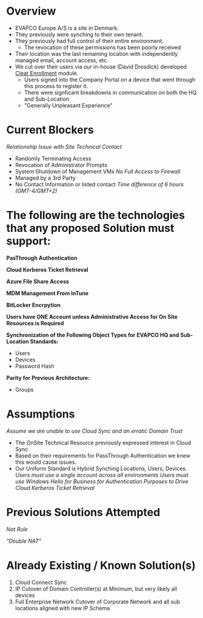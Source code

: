 # Overview

- EVAPCO Europe A/S is a site in Denmark.
- They previously were synching to their own tenant.
- They previously had full control of their entire environment.
    - The revocation of these permissions has been poorly received
- Their location was the last remaining location with independently managed email, account access, etc.
- We cut over their users via our in-house (David Drosdick) developed [Clear Enrollment](https://github.com/DirtyDabe23/EvapcoRepo/blob/main/Modules/Clear-Enrollment/Clear-Enrollment.ps1) module.
    - Users signed into the Company Portal on a device that went through this process to register it.
    - There were signficant breakdowns in communication on both the HQ and Sub-Location
    - "Generally Unpleasant Experience"

# Current Blockers

*Relationship Issue with Site Technical Contact*
- Randomly Terminating Access
- Revocation of Administrator Prompts
- System Shutdown of Management VMs
*No Full Access to Firewall*
- Managed by a 3rd Party
- No Contact Information or listed contact
*Time difference of 6 hours (GMT-4/GMT+2)*

# The following are the technologies that any proposed Solution must support:

**PasThrough Authentication** 

**Cloud Kerberos Ticket Retrieval**

**Azure File Share Access**

**MDM Management From InTune**

**BitLocker Encrpytion**

**Users have ONE Account unless Administrative Access for On Site Resources is Required**


**Synchronization of the Following Object Types for EVAPCO HQ and Sub-Location Standards:**
- Users
- Devices
- Password Hash

**Parity for Previous Architecture:**
- Groups

# Assumptions

*Assume we are unable to use Cloud Sync and an erratic Domain Trust*
- The OnSite Technical Resource previously expressed interest in Cloud Sync
- Based on their requirements for PassThrough Authentication we knew this would cause issues.
- Our Uniform Standard is Hybrid Synching Locations, Users, Devices.
*Users must use a single account across all environments*
*Users must use Windows Hello for Business for Authentication Purposes to Drive Cloud Kerberos Ticket Retrieval*

# Previous Solutions Attempted

*Nat Rule*

*"Double NAT"*

# Already Existing / Known Solution(s)

1. Cloud Connect Sync
2. IP Cutover of Domain Controller(s) at Minimum, but very likely all devices 
3. Full Enterprise Network Cutover of Corporate Network and all sub locations aligned with new IP Schema